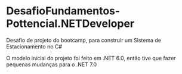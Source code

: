 # DesafioFundamentos-Pottencial.NETDeveloper
Desafio de projeto do bootcamp, para construir um Sistema de Estacionamento no C#


O modelo inicial do projeto foi feito em .NET 6.0, então tive que fazer pequenas mudanças para o .NET 7.0
